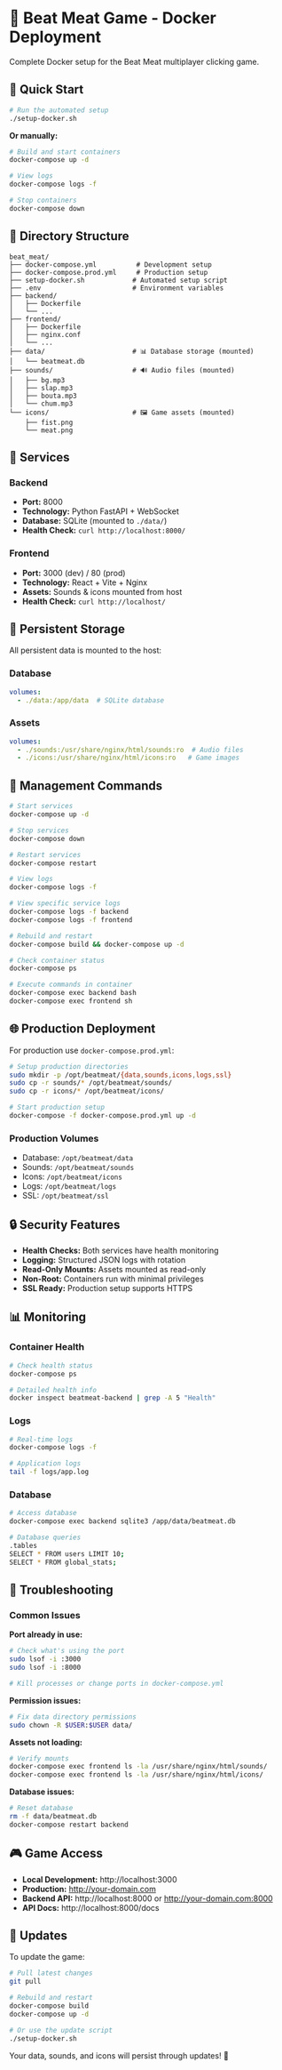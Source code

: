# 🐳 Beat Meat Game - Docker Deployment

Complete Docker setup for the Beat Meat multiplayer clicking game.

## 🚀 Quick Start

```bash
# Run the automated setup
./setup-docker.sh
```

**Or manually:**

```bash
# Build and start containers
docker-compose up -d

# View logs
docker-compose logs -f

# Stop containers
docker-compose down
```

## 📁 Directory Structure

```
beat_meat/
├── docker-compose.yml          # Development setup
├── docker-compose.prod.yml     # Production setup
├── setup-docker.sh            # Automated setup script
├── .env                       # Environment variables
├── backend/
│   ├── Dockerfile
│   └── ...
├── frontend/
│   ├── Dockerfile
│   ├── nginx.conf
│   └── ...
├── data/                      # 📊 Database storage (mounted)
│   └── beatmeat.db
├── sounds/                    # 🔊 Audio files (mounted)
│   ├── bg.mp3
│   ├── slap.mp3
│   ├── bouta.mp3
│   └── chum.mp3
└── icons/                     # 🖼️ Game assets (mounted)
    ├── fist.png
    └── meat.png
```

## 🔧 Services

### Backend
- **Port:** 8000
- **Technology:** Python FastAPI + WebSocket
- **Database:** SQLite (mounted to `./data/`)
- **Health Check:** `curl http://localhost:8000/`

### Frontend  
- **Port:** 3000 (dev) / 80 (prod)
- **Technology:** React + Vite + Nginx
- **Assets:** Sounds & icons mounted from host
- **Health Check:** `curl http://localhost/`

## 💾 Persistent Storage

All persistent data is mounted to the host:

### Database
```yaml
volumes:
  - ./data:/app/data  # SQLite database
```

### Assets
```yaml
volumes:
  - ./sounds:/usr/share/nginx/html/sounds:ro  # Audio files
  - ./icons:/usr/share/nginx/html/icons:ro   # Game images
```

## 🔄 Management Commands

```bash
# Start services
docker-compose up -d

# Stop services
docker-compose down

# Restart services
docker-compose restart

# View logs
docker-compose logs -f

# View specific service logs
docker-compose logs -f backend
docker-compose logs -f frontend

# Rebuild and restart
docker-compose build && docker-compose up -d

# Check container status
docker-compose ps

# Execute commands in container
docker-compose exec backend bash
docker-compose exec frontend sh
```

## 🌐 Production Deployment

For production use `docker-compose.prod.yml`:

```bash
# Setup production directories
sudo mkdir -p /opt/beatmeat/{data,sounds,icons,logs,ssl}
sudo cp -r sounds/* /opt/beatmeat/sounds/
sudo cp -r icons/* /opt/beatmeat/icons/

# Start production setup
docker-compose -f docker-compose.prod.yml up -d
```

### Production Volumes
- Database: `/opt/beatmeat/data`
- Sounds: `/opt/beatmeat/sounds`
- Icons: `/opt/beatmeat/icons`
- Logs: `/opt/beatmeat/logs`
- SSL: `/opt/beatmeat/ssl`

## 🔒 Security Features

- **Health Checks:** Both services have health monitoring
- **Logging:** Structured JSON logs with rotation
- **Read-Only Mounts:** Assets mounted as read-only
- **Non-Root:** Containers run with minimal privileges
- **SSL Ready:** Production setup supports HTTPS

## 📊 Monitoring

### Container Health
```bash
# Check health status
docker-compose ps

# Detailed health info
docker inspect beatmeat-backend | grep -A 5 "Health"
```

### Logs
```bash
# Real-time logs
docker-compose logs -f

# Application logs
tail -f logs/app.log
```

### Database
```bash
# Access database
docker-compose exec backend sqlite3 /app/data/beatmeat.db

# Database queries
.tables
SELECT * FROM users LIMIT 10;
SELECT * FROM global_stats;
```

## 🚨 Troubleshooting

### Common Issues

**Port already in use:**
```bash
# Check what's using the port
sudo lsof -i :3000
sudo lsof -i :8000

# Kill processes or change ports in docker-compose.yml
```

**Permission issues:**
```bash
# Fix data directory permissions
sudo chown -R $USER:$USER data/
```

**Assets not loading:**
```bash
# Verify mounts
docker-compose exec frontend ls -la /usr/share/nginx/html/sounds/
docker-compose exec frontend ls -la /usr/share/nginx/html/icons/
```

**Database issues:**
```bash
# Reset database
rm -f data/beatmeat.db
docker-compose restart backend
```

## 🎮 Game Access

- **Local Development:** http://localhost:3000
- **Production:** http://your-domain.com
- **Backend API:** http://localhost:8000 or http://your-domain.com:8000
- **API Docs:** http://localhost:8000/docs

## 🔄 Updates

To update the game:

```bash
# Pull latest changes
git pull

# Rebuild and restart
docker-compose build
docker-compose up -d

# Or use the update script
./setup-docker.sh
```

Your data, sounds, and icons will persist through updates! 🎊